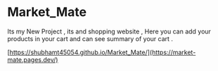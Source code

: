 # Market_Mate
Its my New Project , its and shopping website , Here you can add your products in your cart and can see summary of your cart .

[https://shubhamt45054.github.io/Market_Mate/](https://market-mate.pages.dev/)
